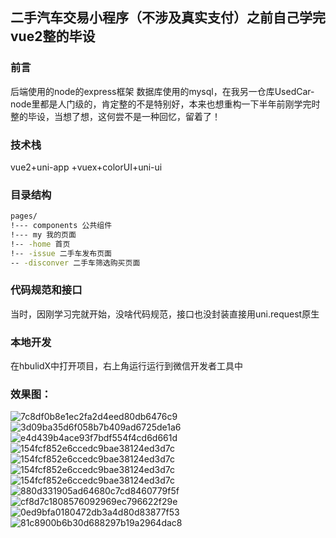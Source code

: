 ## 二手汽车交易小程序（不涉及真实支付）之前自己学完vue2整的毕设

### 前言
后端使用的node的express框架 数据库使用的mysql，在我另一仓库UsedCar-node里都是人门级的，肯定整的不是特别好，本来也想重构一下半年前刚学完时整的毕设，当想了想，这何尝不是一种回忆，留着了！
### 技术栈
vue2+uni-app +vuex+colorUI+uni-ui
### 目录结构
```bash
pages/
!--- components 公共组件
!--- my 我的页面
!-- -home 首页 
!-- -issue 二手车发布页面
-- -disconver 二手车筛选购买页面
```
### 代码规范和接口
当时，因刚学习完就开始，没啥代码规范，接口也没封装直接用uni.request原生
### 本地开发
在hbulidX中打开项目，右上角运行运行到微信开发者工具中

### 效果图：
![7c8df0b8e1ec2fa2d4eed80db6476c9](https://user-images.githubusercontent.com/89508270/224237010-bea955bb-320d-42b6-82d5-bf33dd8fdf26.jpg)
![3d09ba35d6f058b7b409ad6725de1a6](https://user-images.githubusercontent.com/89508270/224237009-efc7361a-b521-4a40-ae52-a0276144671b.jpg)
![e4d439b4ace93f7bdf554f4cd6d661d](https://user-images.githubusercontent.com/89508270/224237012-debe1979-ec6c-4af5-a23c-c65deba63271.jpg)
![154fcf852e6ccedc9bae38124ed3d7c](https://user-images.githubusercontent.com/89508270/224237007-3f5eed33-f8bb-4a31-aa6a-2950627b0d1e.jpg)
![154fcf852e6ccedc9bae38124ed3d7c](https://user-images.githubusercontent.com/89508270/224237006-a18c8f3e-c4d2-494a-81de-24f1b921bc64.jpg)
![154fcf852e6ccedc9bae38124ed3d7c](https://user-images.githubusercontent.com/89508270/224237008-c9a8df97-f763-41a1-a8a4-4fe3aa5a8ca9.jpg)
![154fcf852e6ccedc9bae38124ed3d7c](https://user-images.githubusercontent.com/89508270/224237035-f1ec7eea-d0e0-4398-8e22-e02fedbf748f.jpg)
![880d331905ad64680c7cd8460779f5f](https://user-images.githubusercontent.com/89508270/224237089-26f1f61f-5f62-4966-a184-f888c8c5a1b7.jpg)
![cf8d7c1808576092969ec796622f29e](https://user-images.githubusercontent.com/89508270/224237114-6741fe91-416d-4265-9f4a-2553199a66e7.jpg)
![0ed9bfa0180472db3a4d80d83877f53](https://user-images.githubusercontent.com/89508270/224237147-23790952-501c-49f4-9f72-c31584cd189d.jpg)
![81c8900b6b30d688297b19a2964dac8](https://user-images.githubusercontent.com/89508270/224237170-a8049c1d-628b-45ae-9f40-f6abf23e268a.jpg)
